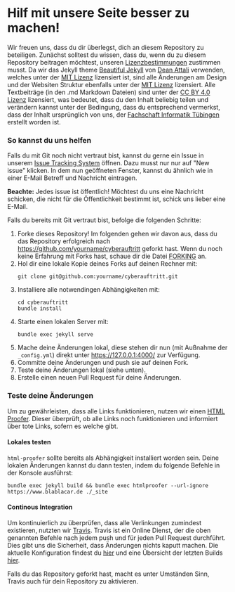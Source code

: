 # Hilf mit unsere Seite besser zu machen!

Wir freuen uns, dass du dir überlegst, dich an diesem Repository zu beteiligen.
Zunächst solltest du wissen, dass du, wenn du zu diesem Repository beitragen
möchtest, unseren
[Lizenzbestimmungen](/LICENSE.txt)
zustimmen musst. Da wir das Jekyll theme [Beautiful Jekyll](https://github.com/daattali/beautiful-jekyll) von [Dean Attali](https://deanattali.com) verwenden, welches unter der [MIT Lizenz](https://opensource.org/licenses/MIT) lizensiert ist, sind alle Änderungen am Design und der Websiten Struktur ebenfalls unter der [MIT Lizenz](https://opensource.org/licenses/MIT) lizensiert. Alle Textbeiträge (in den .md Markdown Dateien) sind unter der
[CC BY 4.0 Lizenz](https://creativecommons.org/licenses/by/4.0/) lizensiert, was bedeutet, dass du den Inhalt beliebig teilen und verändern kannst unter der Bedingung, dass du entsprechend vermerkst, dass der Inhalt ursprünglich von uns, der [Fachschaft Informatik Tübingen](https://www.fsi.uni-tuebingen.de/) erstellt worden ist.


### So kannst du uns helfen

Falls du mit Git noch nicht vertraut bist, kannst du gerne ein Issue in unserem
[Issue Tracking System](https://github.com/fsi-tue/cyberauftritt/issues) öffnen. Dazu
musst nur nur auf "New issue" klicken. In dem nun geöffneten Fenster, kannst du
ähnlich wie in einer E-Mail Betreff und Nachricht eintragen.

**Beachte:** Jedes issue ist öffentlich! Möchtest du uns eine Nachricht
schicken, die nicht für die Öffentlichkeit bestimmt ist, schick uns lieber
eine E-Mail.


Falls du bereits mit Git vertraut bist, befolge die folgenden Schritte:

1. Forke dieses Repository! Im folgenden gehen wir davon aus, dass du das
   Repository erfolgreich nach https://github.com/yourname/cyberauftritt geforkt hast. Wenn du noch keine Erfahrung mit Forks hast, schaue dir die Datei [FORKING](FORKING.md) an.
2. Hol dir eine lokale Kopie deines Forks auf deinen Rechner mit:
   ```
   git clone git@github.com:yourname/cyberauftritt.git
   ```
3. Installiere alle notwendingen Abhängigkeiten mit:
   ```
   cd cyberauftritt
   bundle install
   ```
4. Starte einen lokalen Server mit:
   ```
   bundle exec jekyll serve
   ```
5. Mache deine Änderungen lokal, diese stehen dir nun (mit Außnahme der `_config.yml`) direkt unter https://127.0.0.1:4000/ zur Verfügung.
6. Committe deine Änderungen und push sie auf deinen Fork.
7. Teste deine Änderungen lokal (siehe unten).
8. Erstelle einen neuen Pull Request für deine Änderungen.

### Teste deine Änderungen

Um zu gewährleisten, dass alle Links funktionieren, nutzen wir einen [HTML Proofer](https://rubygems.org/gems/html-proofer). Dieser überprüft, ob alle Links noch funktionieren und informiert über tote Links, sofern es welche gibt.

#### Lokales testen

`html-proofer` sollte bereits als Abhängigkeit installiert worden sein. Deine lokalen Änderungen kannst du dann testen, indem du folgende Befehle in der Konsole ausführst:

```
bundle exec jekyll build && bundle exec htmlproofer --url-ignore https://www.blablacar.de ./_site
```

#### Continous Integration

Um kontinuierlich zu überprüfen, dass alle Verlinkungen zumindest existieren, nutzten wir [Travis](https://travis-ci.org/). Travis ist ein Online Dienst, der die oben genannten Befehle nach jedem push und für jeden Pull Request durchführt. Dies gibt uns die Sicherheit, dass Änderungen nichts kaputt machen. Die aktuelle Konfiguration findest du
[hier](https://github.com/fsi-tue/cyberauftritt/blob/master/.travis.yml) und eine Übersicht der letzten Builds [hier](https://travis-ci.org/fsi-tue/cyberauftritt/).

Falls du das Repository geforkt hast, macht es unter Umständen Sinn, Travis auch für dein Repository zu aktivieren.
